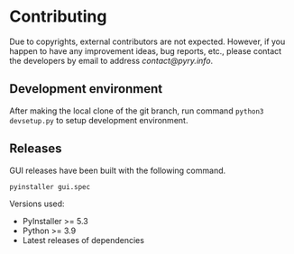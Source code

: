 # Contributing
<!-- Copyright (c) 2022 Pyry Lahtinen -->

Due to copyrights, external contributors are not expected. However, if you happen to have any improvement ideas, bug reports, etc., please contact the developers by email to address _&#99;&#111;&#110;&#116;&#97;&#99;&#116;&#64;&#112;&#121;&#114;&#121;&#46;&#105;&#110;&#102;&#111;_.

## Development environment
After making the local clone of the git branch, run command `python3 devsetup.py` to setup development environment. 

## Releases
GUI releases have been built with the following command.

```
pyinstaller gui.spec
```

Versions used:

* PyInstaller >= 5.3
* Python >= 3.9
* Latest releases of dependencies